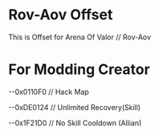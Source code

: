# Rov-Aov Offset
This is Offset for Arena Of Valor // Rov-Aov
# For Modding Creator
--0x0110F0 // Hack Map

--0xDE0124 // Unlimited Recovery(Skill)

--0x1F21D0 // No Skill Cooldown (Allian)
